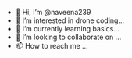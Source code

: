 - 👋 Hi, I’m @naveena239
- 👀 I’m interested in drone coding...
- 🌱 I’m currently learning basics...
- 💞️ I’m looking to collaborate on ...
- 📫 How to reach me ...

<!---
naveena239/naveena239 is a ✨ special ✨ repository because its `README.md` (this file) appears on your GitHub profile.
You can click the Preview link to take a look at your changes.
--->
